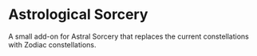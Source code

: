 # Astrological Sorcery

A small add-on for Astral Sorcery that replaces the current constellations with Zodiac constellations.

